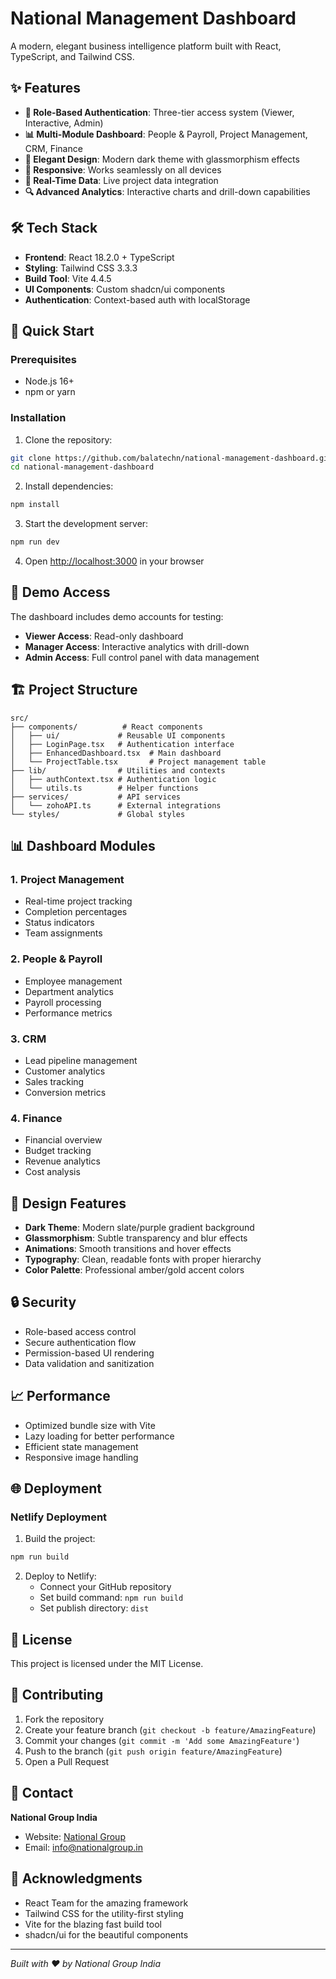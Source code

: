 # National Management Dashboard

A modern, elegant business intelligence platform built with React, TypeScript, and Tailwind CSS.

## ✨ Features

- **🔐 Role-Based Authentication**: Three-tier access system (Viewer, Interactive, Admin)
- **📊 Multi-Module Dashboard**: People & Payroll, Project Management, CRM, Finance
- **🎨 Elegant Design**: Modern dark theme with glassmorphism effects
- **📱 Responsive**: Works seamlessly on all devices
- **🚀 Real-Time Data**: Live project data integration
- **🔍 Advanced Analytics**: Interactive charts and drill-down capabilities

## 🛠️ Tech Stack

- **Frontend**: React 18.2.0 + TypeScript
- **Styling**: Tailwind CSS 3.3.3
- **Build Tool**: Vite 4.4.5
- **UI Components**: Custom shadcn/ui components
- **Authentication**: Context-based auth with localStorage

## 🚀 Quick Start

### Prerequisites
- Node.js 16+ 
- npm or yarn

### Installation

1. Clone the repository:
```bash
git clone https://github.com/balatechn/national-management-dashboard.git
cd national-management-dashboard
```

2. Install dependencies:
```bash
npm install
```

3. Start the development server:
```bash
npm run dev
```

4. Open [http://localhost:3000](http://localhost:3000) in your browser

## 🔑 Demo Access

The dashboard includes demo accounts for testing:

- **Viewer Access**: Read-only dashboard
- **Manager Access**: Interactive analytics with drill-down
- **Admin Access**: Full control panel with data management

## 🏗️ Project Structure

```
src/
├── components/          # React components
│   ├── ui/             # Reusable UI components
│   ├── LoginPage.tsx   # Authentication interface
│   ├── EnhancedDashboard.tsx  # Main dashboard
│   └── ProjectTable.tsx       # Project management table
├── lib/                # Utilities and contexts
│   ├── authContext.tsx # Authentication logic
│   └── utils.ts        # Helper functions
├── services/           # API services
│   └── zohoAPI.ts      # External integrations
└── styles/             # Global styles
```

## 📊 Dashboard Modules

### 1. Project Management
- Real-time project tracking
- Completion percentages
- Status indicators
- Team assignments

### 2. People & Payroll
- Employee management
- Department analytics
- Payroll processing
- Performance metrics

### 3. CRM
- Lead pipeline management
- Customer analytics
- Sales tracking
- Conversion metrics

### 4. Finance
- Financial overview
- Budget tracking
- Revenue analytics
- Cost analysis

## 🎨 Design Features

- **Dark Theme**: Modern slate/purple gradient background
- **Glassmorphism**: Subtle transparency and blur effects
- **Animations**: Smooth transitions and hover effects
- **Typography**: Clean, readable fonts with proper hierarchy
- **Color Palette**: Professional amber/gold accent colors

## 🔒 Security

- Role-based access control
- Secure authentication flow
- Permission-based UI rendering
- Data validation and sanitization

## 📈 Performance

- Optimized bundle size with Vite
- Lazy loading for better performance
- Efficient state management
- Responsive image handling

## 🌐 Deployment

### Netlify Deployment

1. Build the project:
```bash
npm run build
```

2. Deploy to Netlify:
   - Connect your GitHub repository
   - Set build command: `npm run build`
   - Set publish directory: `dist`

## 📄 License

This project is licensed under the MIT License.

## 🤝 Contributing

1. Fork the repository
2. Create your feature branch (`git checkout -b feature/AmazingFeature`)
3. Commit your changes (`git commit -m 'Add some AmazingFeature'`)
4. Push to the branch (`git push origin feature/AmazingFeature`)
5. Open a Pull Request

## 📧 Contact

**National Group India**
- Website: [National Group](https://nationalgroup.in)
- Email: info@nationalgroup.in

## 🙏 Acknowledgments

- React Team for the amazing framework
- Tailwind CSS for the utility-first styling
- Vite for the blazing fast build tool
- shadcn/ui for the beautiful components

---

*Built with ❤️ by National Group India*
